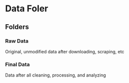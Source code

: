 # Data Foler


## Folders

### Raw Data
Original, unmodified data after downloading, scraping, etc

### Final Data
Data after all cleaning, processing, and analyzing